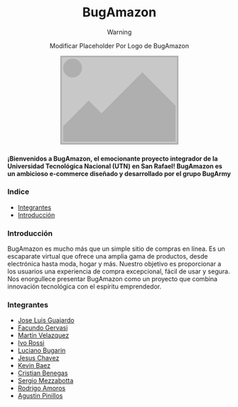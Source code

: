 <div align=center >
  <h1> BugAmazon </h1>
  
  > [!WARNING]
  > Modificar Placeholder Por Logo de BugAmazon
  > 
  > <img src="https://raw.githubusercontent.com/julien-gargot/images-placeholder/master/placeholder-landscape.png" height="200"/>
  </div>




#### ¡Bienvenidos a BugAmazon, el emocionante proyecto integrador de la Universidad Tecnológica Nacional (UTN) en San Rafael! BugAmazon es un ambicioso e-commerce diseñado y desarrollado por el grupo **BugArmy**


### Indice

- [Integrantes](#integrantes)
- [Introducción](#introducción)

### Introducción
<p>
BugAmazon es mucho más que un simple sitio de compras en línea. Es un escaparate virtual que ofrece una amplia gama de productos, desde electrónica hasta moda, hogar y más. Nuestro objetivo es proporcionar a los usuarios una experiencia de compra excepcional, fácil de usar y segura. Nos enorgullece presentar BugAmazon como un proyecto que combina innovación tecnológica con el espíritu emprendedor.
</p>

### Integrantes 

  - <a href="https://github.com/chimydevs">Jose Luis Guajardo</a>
  - <a href="https://github.com/FacundoGerv">Facundo Gervasi</a>
  - <a href="https://github.com/Six087">Martín Velazquez</a>
  - <a href="https://github.com/ivorossi">Ivo Rossi</a>
  - <a href="https://github.com/BugaToro">Luciano Bugarin</a>
  - <a href="https://github.com/DoctorRemix">Jesus Chavez</a>
  - <a href="https://github.com/KevDev2">Kevin Baez</a>
  - <a href="https://github.com/SlimCb">Cristian Benegas</a>
  - <a href="https://github.com/SergioMezzabotta">Sergio Mezzabotta</a>
  - <a href="https://github.com/rodrigoamoros">Rodrigo Amoros</a>
  - <a href="https://github.com/Pini14">Agustin Pinillos</a>
